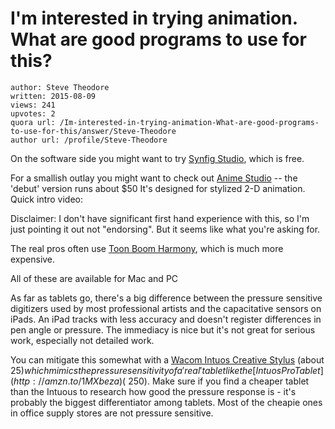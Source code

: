 # I'm interested in trying animation. What are good programs to use for this?

	author: Steve Theodore
	written: 2015-08-09
	views: 241
	upvotes: 2
	quora url: /Im-interested-in-trying-animation-What-are-good-programs-to-use-for-this/answer/Steve-Theodore
	author url: /profile/Steve-Theodore


On the software side you might want to try [Synfig Studio](http://www.synfig.org/cms/), which is free.

For a smallish outlay you might want to check out [Anime Studio](http://my.smithmicro.com/anime-studio-debut-trial.html) -- the 'debut' version runs about $50 It's designed for stylized 2-D animation. Quick intro video:






Disclaimer: I don't have significant first hand experience with this, so I'm just pointing it out not "endorsing". But it seems like what you're asking for. 

The real pros often use [Toon Boom Harmony](https://www.toonboom.com/products/harmony), which is much more expensive.

All of these are available for Mac and PC

As far as tablets go, there's a big difference between the pressure sensitive digitizers used by most professional artists and the capacitative sensors on iPads. An iPad tracks with less accuracy and doesn't register differences in pen angle or pressure. The immediacy is nice but it's not great for serious work, especially not detailed work.

You can mitigate this somewhat with a [Wacom Intuos Creative Stylus](http://amzn.to/1f2Q3Nq) (about $25) which mimics the pressure sensitivity of a 'real' tablet like the [Intuos Pro Tablet](http://amzn.to/1MXbeza) (~$250). Make sure if you find a cheaper tablet than the Intuous to research how good the pressure response is - it's probably the biggest differentiator among tablets. Most of the cheapie ones in office supply stores are not pressure sensitive.

